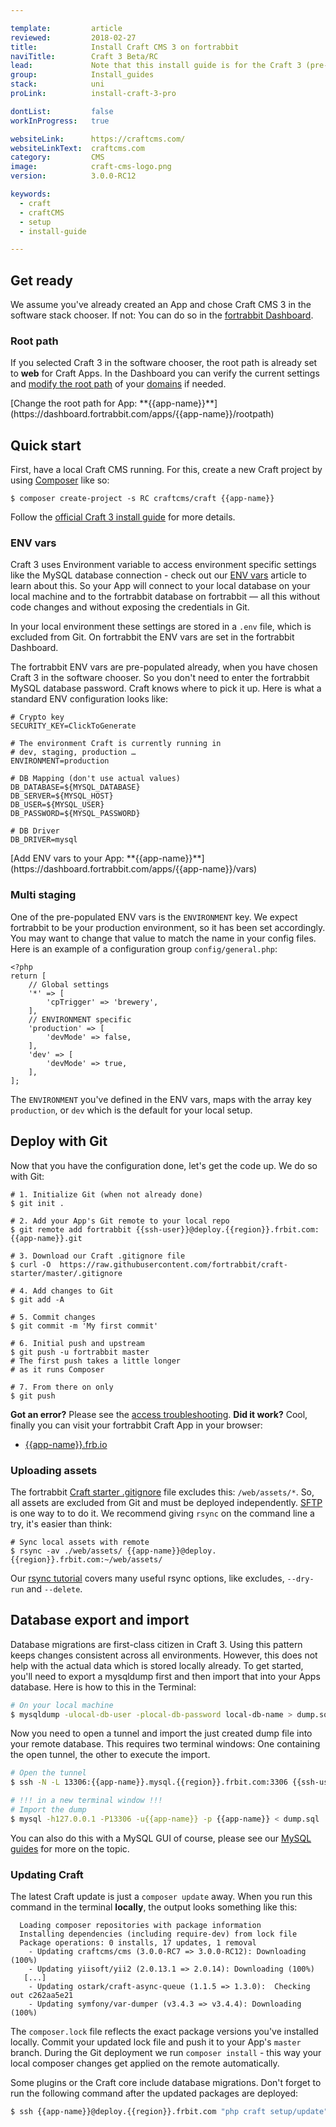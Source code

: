 ```yaml
---

template:         article
reviewed:         2018-02-27
title:            Install Craft CMS 3 on fortrabbit
naviTitle:        Craft 3 Beta/RC
lead:             Note that this install guide is for the Craft 3 (pre-stable) version. If you don't feel confident using a pre-release <a href='/install-craft-2-uni'>head over to the Craft 2.6 install guide</a>.
group:            Install_guides
stack:            uni
proLink:          install-craft-3-pro

dontList:         false
workInProgress:   true

websiteLink:      https://craftcms.com/
websiteLinkText:  craftcms.com
category:         CMS
image:            craft-cms-logo.png
version:          3.0.0-RC12

keywords:
  - craft
  - craftCMS
  - setup
  - install-guide

---
```


## Get ready

We assume you've already created an App and chose Craft CMS 3 in the software stack chooser. If not: You can do so in the [fortrabbit Dashboard](/dashboard). 


### Root path

If you selected Craft 3 in the software chooser, the root path is already set to **web** for Craft Apps. In the Dashboard you can verify the current settings and [modify the root path](/app#toc-root-path) of your [domains](/domains) if needed. 

<div markdown="1" data-user="known">
[Change the root path for App: **{{app-name}}**](https://dashboard.fortrabbit.com/apps/{{app-name}}/rootpath)
</div>


## Quick start

First, have a local Craft CMS running. For this, create a new Craft project by using [Composer](/composer) like so: 

```
$ composer create-project -s RC craftcms/craft {{app-name}}
```

Follow the [official Craft 3 install guide](https://github.com/craftcms/docs/blob/v3/en/installation.md) for more details.

### ENV vars

Craft 3 uses Environment variable to access environment specific settings like the MySQL database connection - check out our [ENV vars](/env-vars) article to learn about this. So your App will connect to your local database on your local machine and to the fortrabbit database on fortrabbit — all this without code changes and without exposing the credentials in Git.

In your local environment these settings are stored in a `.env` file, which is excluded from Git. On fortrabbit the ENV vars are set in the fortrabbit Dashboard. 

The fortrabbit ENV vars are pre-populated already, when you have chosen Craft 3 in the software chooser. So you don't need to enter the fortrabbit MySQL database password. Craft knows where to pick it up. Here is what a standard ENV configuration looks like:

```osterei32
# Crypto key
SECURITY_KEY=ClickToGenerate

# The environment Craft is currently running in 
# dev, staging, production …
ENVIRONMENT=production

# DB Mapping (don't use actual values)
DB_DATABASE=${MYSQL_DATABASE}
DB_SERVER=${MYSQL_HOST}
DB_USER=${MYSQL_USER}
DB_PASSWORD=${MYSQL_PASSWORD}

# DB Driver
DB_DRIVER=mysql
```

<div markdown="1" data-user="known">
[Add ENV vars to your App: **{{app-name}}**](https://dashboard.fortrabbit.com/apps/{{app-name}}/vars)
</div>


### Multi staging

One of the pre-populated ENV vars is the `ENVIRONMENT` key. We expect fortrabbit to be your production environment, so it has been set accordingly. You may want to change that value to match the name in your config files. Here is an example of a configuration group `config/general.php`:

```
<?php
return [
    // Global settings
    '*' => [
        'cpTrigger' => 'brewery',
    ],
    // ENVIRONMENT specific 
    'production' => [
        'devMode' => false,
    ],
    'dev' => [
        'devMode' => true,
    ],
];
```

The `ENVIRONMENT` you've defined in the ENV vars, maps with the array key `production`, or `dev` which is the default for your local setup.


## Deploy with Git

Now that you have the configuration done, let's get the code up. We do so with Git:

```
# 1. Initialize Git (when not already done)
$ git init .

# 2. Add your App's Git remote to your local repo
$ git remote add fortrabbit {{ssh-user}}@deploy.{{region}}.frbit.com:{{app-name}}.git

# 3. Download our Craft .gitignore file
$ curl -O  https://raw.githubusercontent.com/fortrabbit/craft-starter/master/.gitignore

# 4. Add changes to Git
$ git add -A

# 5. Commit changes
$ git commit -m 'My first commit'

# 6. Initial push and upstream
$ git push -u fortrabbit master
# The first push takes a little longer
# as it runs Composer

# 7. From there on only
$ git push
```

**Got an error?** Please see the [access troubleshooting](/access-methods#toc-troubleshooting). **Did it work?** Cool, finally you can visit your fortrabbit Craft App in your browser:

* [{{app-name}}.frb.io](https://{{app-name}}.frb.io)


### Uploading assets

<!-- TODO: 
    Explain and link to what assets are, is it:

    A: User Uploads
    B: Minified CSS, JS and IMGs?
    C: Both

If it's A: briefly touch the topic of over-write but not delete sync strategy to explain why this is the case here.

-->

The fortrabbit [Craft starter .gitignore](https://raw.githubusercontent.com/fortrabbit/craft-starter/master/.gitignore) file excludes this: `/web/assets/*`. So, all assets are excluded from Git and must be deployed independently. [SFTP](/sftp-uni#toc-accessing-sftp) is one way to to do it. We recommend giving `rsync` on the command line a try, it's easier than think: 

```
# Sync local assets with remote
$ rsync -av ./web/assets/ {{app-name}}@deploy.{{region}}.frbit.com:~/web/assets/
```

Our [rsync tutorial](https://blog.fortrabbit.com/deploying-code-with-rsync) covers many useful rsync options, like excludes, `--dry-run` and `--delete`.


## Database export and import

Database migrations are first-class citizen in Craft 3. Using this pattern keeps changes consistent across all environments. However, this does not help with the actual data which is stored locally already. To get started, you'll need to export a mysqldump first and then import that into your Apps database. Here is how to this in the Terminal:

```bash
# On your local machine
$ mysqldump -ulocal-db-user -plocal-db-password local-db-name > dump.sql
```

Now you need to open a tunnel and import the just created dump file into your remote database. This requires two terminal windows: One containing the open tunnel, the other to execute the import.

```bash
# Open the tunnel
$ ssh -N -L 13306:{{app-name}}.mysql.{{region}}.frbit.com:3306 {{ssh-user}}@deploy.{{region}}.frbit.com

# !!! in a new terminal window !!!
# Import the dump
$ mysql -h127.0.0.1 -P13306 -u{{app-name}} -p {{app-name}} < dump.sql
```

You can also do this with a MySQL GUI of course, please see our [MySQL guides](/mysql) for more on the topic.

### Updating Craft

The latest Craft update is just a `composer update` away. When you run this command in the terminal **locally**, the output looks something like this: 

```plain
  Loading composer repositories with package information
  Installing dependencies (including require-dev) from lock file
  Package operations: 0 installs, 17 updates, 1 removal
    - Updating craftcms/cms (3.0.0-RC7 => 3.0.0-RC12): Downloading (100%)
    - Updating yiisoft/yii2 (2.0.13.1 => 2.0.14): Downloading (100%)
   [...]
    - Updating ostark/craft-async-queue (1.1.5 => 1.3.0):  Checking out c262aa5e21
    - Updating symfony/var-dumper (v3.4.3 => v3.4.4): Downloading (100%)
```

The `composer.lock` file reflects the exact package versions you've installed locally. Commit your updated lock file and push it to your App's `master` branch. During the Git deployment we run `composer install` - this way your local composer changes get applied on the remote automatically.

Some plugins or the Craft core include database migrations. Don't forget to run the following command after the updated packages are deployed:

```bash
$ ssh {{app-name}}@deploy.{{region}}.frbit.com "php craft setup/update"
```


<!--

TBD: 

* Is there no way to do SFTP with Craft 3? We should mentioned it, why not? DRAFT:


## Deploy with SFTP

Terminal, Composer and Git are maybe not your thing? You just want to upload your Craft CMS using SFTP? Well, that's not so easy any more. Craft 3 depends on Composer to manage the dependencies. You might can upload your local SFTP and then execute Composer on the remote machine. But for that you'll also need to login via SSH and run commands in the Terminal.

-->